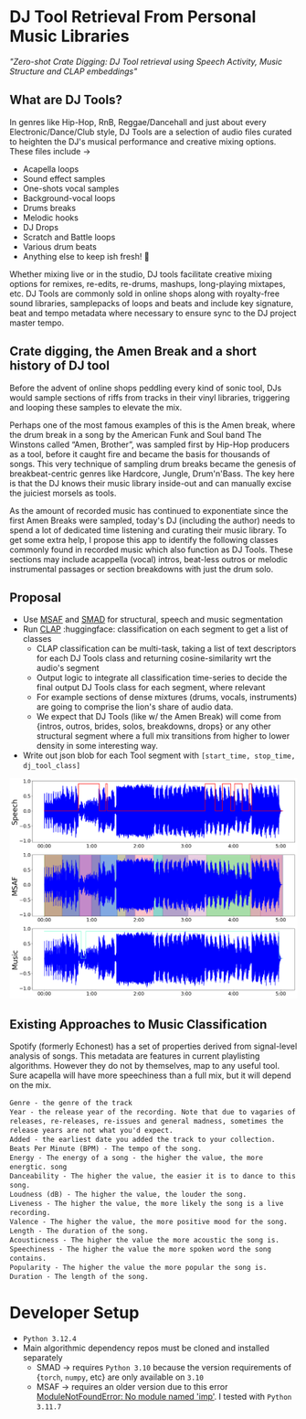 # DJ Tool Retrieval From Personal Music Libraries 
*"Zero-shot Crate Digging: DJ Tool retrieval using Speech Activity, Music Structure and CLAP embeddings"*

## What are DJ Tools?
In genres like Hip-Hop, RnB, Reggae/Dancehall and just about every Electronic/Dance/Club 
style, DJ Tools are a selection of audio files curated to heighten the DJ's musical performance
and creative mixing options. These files include &rarr;
- Acapella loops 
- Sound effect samples 
- One-shots vocal samples
- Background-vocal loops
- Drums breaks 
- Melodic hooks
- DJ Drops
- Scratch and Battle loops
- Various drum beats
- Anything else to keep ish fresh! 🚀

Whether mixing live or in the studio, DJ tools facilitate creative mixing options for 
remixes, re-edits, re-drums, mashups, long-playing mixtapes, etc. DJ Tools are commonly sold 
in online shops along with royalty-free sound libraries, samplepacks of loops and beats and 
include key signature, beat and tempo metadata where necessary to ensure sync to the 
DJ project master tempo.

## Crate digging, the Amen Break and a short history of DJ tool
Before the advent of online shops peddling every kind of sonic tool, DJs would sample sections
of riffs from tracks in their vinyl libraries, triggering and looping these samples to elevate
the mix. 

Perhaps one of the most famous examples of this is the Amen break, where the drum break
in a song by the American Funk and Soul band The Winstons called “Amen, Brother”, was sampled
first by Hip-Hop producers as a tool, before it caught fire and became the basis for thousands
of songs. This very technique of sampling drum breaks became the genesis of breakbeat-centric 
genres like Hardcore, Jungle, Drum'n'Bass. The key here is that the DJ knows their music 
library inside-out and can manually excise the juiciest morsels as tools. 

As the amount of recorded music has continued to exponentiate since the first Amen Breaks were 
sampled, today's DJ (including the author) needs to spend a lot of dedicated time listening and 
curating their music library. To get some extra help, I propose this app to identify the 
following classes commonly found in recorded music which also function as DJ Tools. These 
sections may include acappella (vocal) intros, beat-less outros or melodic instrumental passages 
or section breakdowns with just the drum solo. 

## Proposal 
- Use [MSAF](https://github.com/urinieto/msaf) and [SMAD](https://github.com/biboamy/TVSM-dataset) for structural, speech and music segmentation
- Run [CLAP](https://huggingface.co/laion/clap-htsat-unfused) :huggingface: classification on each segment to get a list of classes
  - CLAP classification can be multi-task, taking a list of text descriptors for each 
  DJ Tools class and returning cosine-similarity wrt the audio's segment
  - Output logic to integrate all classification time-series to decide the final output 
  DJ Tools class for each segment, where relevant
  - For example sections of dense mixtures (drums, vocals, instruments) are going to comprise
  the lion's share of audio data. 
  - We expect that DJ Tools (like w/ the Amen Break) will come from {intros, outros, brides, 
  solos, breakdowns, drops} or any other structural segment where a full mix transitions from
  higher to lower density in some interesting way.
- Write out json blob for each Tool segment with `[start_time, stop_time, dj_tool_class]`

![png](paper_templates-master/smad_msaf.png "Example SMAD, MSAF analyses")

## Existing Approaches to Music Classification 
Spotify (formerly Echonest) has a set of properties derived from signal-level analysis of 
songs. This metadata are features in current playlisting algorithms. However they do not by 
themselves, map to any useful tool. Sure acapella will have more speechiness than a full mix,
but it will depend on the mix.

    Genre - the genre of the track
    Year - the release year of the recording. Note that due to vagaries of releases, re-releases, re-issues and general madness, sometimes the release years are not what you'd expect.
    Added - the earliest date you added the track to your collection.
    Beats Per Minute (BPM) - The tempo of the song.
    Energy - The energy of a song - the higher the value, the more energtic. song
    Danceability - The higher the value, the easier it is to dance to this song.
    Loudness (dB) - The higher the value, the louder the song.
    Liveness - The higher the value, the more likely the song is a live recording.
    Valence - The higher the value, the more positive mood for the song.
    Length - The duration of the song.
    Acousticness - The higher the value the more acoustic the song is.
    Speechiness - The higher the value the more spoken word the song contains.
    Popularity - The higher the value the more popular the song is.
    Duration - The length of the song.

# Developer Setup
- `Python 3.12.4`
- Main algorithmic dependency repos must be cloned and installed separately
  - SMAD &rarr; requires `Python 3.10` because the 
  version requirements of {`torch`, `numpy`, etc} are only available on `3.10`
  - MSAF &rarr; requires an older version due to this error [ModuleNotFoundError: No module named 'imp'](https://stackoverflow.com/questions/77274572/multiqc-modulenotfounderror-no-module-named-imp). 
  I tested with `Python 3.11.7`